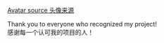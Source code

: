 [Avatar source 头像来源](https://www.pixiv.net/artworks/111674023)

Thank you to everyone who recognized my project!  
感谢每一个认可我的项目的人！  
